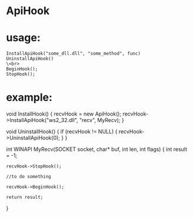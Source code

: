 # ApiHook

# usage:

	InstallApiHook("some_dll.dll", "some_method", func)
	UninstallApiHook()
  	\<br>
	BeginHook();
	StopHook();
  
  
# example:
  
void InstallHook()
{
	recvHook = new ApiHook();
	recvHook->InstallApiHook("ws2_32.dll", "recv", MyRecv);
}

void UninstallHook()
{
	if (recvHook != NULL)
	{
		recvHook->UninstallApiHook(0);
	}
}

int WINAPI MyRecv(SOCKET socket, char* buf, int len, int flags)
{
	int result = -1;

	recvHook->StopHook();

	//to do something

	recvHook->BeginHook();

	return result;
}

